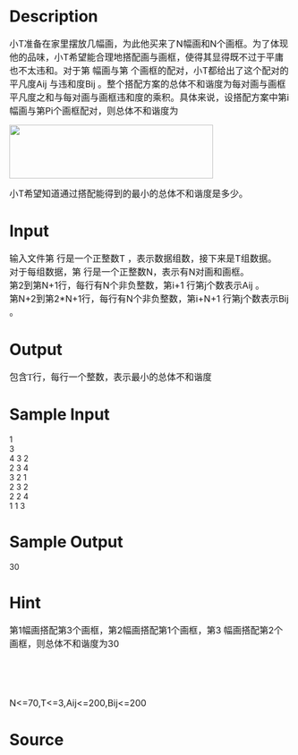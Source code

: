 
# Description

<div class="content"><p><span style="font-size: medium">小T准备在家里摆放几幅画，为此他买来了N幅画和N个画框。为了体现他的品味，小T希望能合理地搭配画与画框，使得其显得既不过于平庸也不太违和。对于第 幅画与第 个画框的配对，小T都给出了这个配对的平凡度Aij 与违和度Bij 。整个搭配方案的总体不和谐度为每对画与画框平凡度之和与每对画与画框违和度的乘积。具体来说，设搭配方案中第i幅画与第Pi个画框配对，则总体不和谐度为</span></p>
<p><span style="font-size: medium"><img height="96" width="364" alt="" src="source/bzoj/3571/img/aHR0cHM6Ly9seWRzeS5jb20vSnVkZ2VPbmxpbmUvdXBsb2FkLzIwMTQwNS8xMS5qcGc=.jpg"/></span></p>
<p><span style="font-size: medium">小T希望知道通过搭配能得到的最小的总体不和谐度是多少。<br/>
</span></p></div>

# Input

<div class="content"><p><span style="font-size: medium">输入文件第 行是一个正整数T ，表示数据组数，接下来是T组数据。<br/>
对于每组数据，第 行是一个正整数N，表示有N对画和画框。<br/>
第2到第N+1行，每行有N个非负整数，第i+1 行第j个数表示Aij 。<br/>
第N+2到第2*N+1行，每行有N个非负整数，第i+N+1 行第j个数表示Bij 。</span></p></div>

# Output

<div class="content"><p><span style="font-size: medium"><span style="font-family: 宋体; mso-bidi-font-family: &#39;Times New Roman&#39;; mso-font-kerning: 1.0pt; mso-ansi-language: EN-US; mso-fareast-language: ZH-CN; mso-bidi-language: AR-SA">包含T</span></span><span lang="EN-US" style="font-size: 10.5pt; font-family: &#34;Times New Roman&#34;; mso-font-kerning: 1.0pt; mso-ansi-language: EN-US; mso-fareast-language: ZH-CN; mso-bidi-language: AR-SA; mso-fareast-font-family: 宋体"><v:shape id="_x0000_i1026" type="#_x0000_t75" style="width: 4.5pt; height: 12pt"><v:imagedata src="file:///C:\DOCUME~1\ADMINI~1\LOCALS~1\Temp\msohtml1\01\clip_image001.png" o:title="" chromakey="white"></v:imagedata></v:shape></span><span style="font-size: medium"><span style="font-family: 宋体; mso-bidi-font-family: &#39;Times New Roman&#39;; mso-font-kerning: 1.0pt; mso-ansi-language: EN-US; mso-fareast-language: ZH-CN; mso-bidi-language: AR-SA">行，每行一个整数，表示最小的总体不和谐度</span></span></p></div>

# Sample Input

<div class="content"><span class="sampledata">1<br/>
3<br/>
4 3 2<br/>
2 3 4<br/>
3 2 1<br/>
2 3 2<br/>
2 2 4<br/>
1 1 3<br/>
</span></div>

# Sample Output

<div class="content"><span class="sampledata">30</span></div>

# Hint

<div class="content"><p></p><p><span style="font-size: medium">第1幅画搭配第3个画框，第2幅画搭配第1个画框，第3 幅画搭配第2个画框，则总体不和谐度为30</span></p><br/>
<p><span style="font-size: medium"><br/><br/>
N&lt;=70,T&lt;=3,Aij&lt;=200,Bij&lt;=200</span></p><p></p></div>

# Source

<div class="content"><p><a href="problemset.php?search="></a></p></div>

